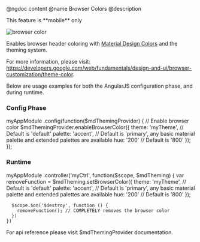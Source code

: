 @ngdoc content
@name Browser Colors
@description

<div class="layout_note">
  <span>This feature is **mobile** only</span>
</div>

![browser color](https://cloud.githubusercontent.com/assets/6004537/18006666/50519c7e-6ba9-11e6-905b-c3751c20549c.png)

Enables browser header coloring with [Material Design Colors](https://material.google.com/style/color.html) and the theming system.

For more information, please visit:<br/> 
https://developers.google.com/web/fundamentals/design-and-ui/browser-customization/theme-color.
 
Below are usage examples for both the AngularJS configuration phase, and during runtime.
### Config Phase
<hljs lang="js">
  myAppModule
    .config(function($mdThemingProvider) {
      // Enable browser color
      $mdThemingProvider.enableBrowserColor({
        theme: 'myTheme', // Default is 'default'
        palette: 'accent', // Default is 'primary', any basic material palette and extended palettes are available
        hue: '200' // Default is '800'
      });
    });
</hljs>

### Runtime
<hljs lang="js">
  myAppModule
    .controller('myCtrl', function($scope, $mdTheming) {
      var removeFunction = $mdTheming.setBrowserColor({
        theme: 'myTheme', // Default is 'default'
        palette: 'accent', // Default is 'primary', any basic material palette and extended palettes are available
        hue: '200' // Default is '800'
      });
      
      $scope.$on('$destroy', function () {
        removeFunction(); // COMPLETELY removes the browser color
      })
    })
</hljs>

For api reference please visit <a ng-href="/api/service/$mdThemingProvider#enableBrowserColor">$mdThemingProvider</a> documentation.

